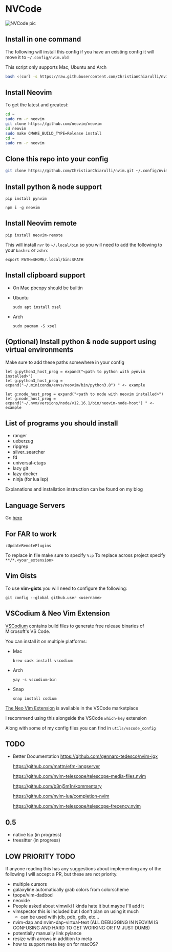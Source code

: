 # NVCode

![NVCode pic](./utils/images/nvim.png)

## Install in one command

The following will install this config if you have an existing config it will move it to `~/.config/nvim.old`

This script only supports Mac, Ubuntu and Arch

```bash
bash <(curl -s https://raw.githubusercontent.com/ChristianChiarulli/nvim/master/utils/install.sh)
```

## Install Neovim


To get the latest and greatest:

```bash
cd ~
sudo rm -r neovim
git clone https://github.com/neovim/neovim
cd neovim
sudo make CMAKE_BUILD_TYPE=Release install
cd ~
sudo rm -r neovim
```


## Clone this repo into your config

```bash
git clone https://github.com/ChristianChiarulli/nvim.git ~/.config/nvim
```

## Install python & node support

```
pip install pynvim
```

```
npm i -g neovim
```

## Install Neovim remote

```
pip install neovim-remote
```

This will install `nvr` to `~/.local/bin` so you will need to add the following to your `bashrc` or `zshrc`

```
export PATH=$HOME/.local/bin:$PATH
```

## Install clipboard support

- On Mac pbcopy should be builtin

- Ubuntu

  ```
  sudo apt install xsel
  ```

- Arch

  ```
  sudo pacman -S xsel
  ```

## (Optional) Install python & node support using virtual environments

Make sure to add these paths somewhere in your config

```
let g:python3_host_prog = expand("<path to python with pynvim installed>")
let g:python3_host_prog = expand("~/.miniconda/envs/neovim/bin/python3.8") " <- example

let g:node_host_prog = expand("<path to node with neovim installed>")
let g:node_host_prog = expand("~/.nvm/versions/node/v12.16.1/bin/neovim-node-host") " <- example
```

## List of programs you should install

- ranger
- ueberzug
- ripgrep
- silver_searcher
- fd
- universal-ctags
- lazy git
- lazy docker
- ninja (for lua lsp)

Explanations and installation instruction can be found on my blog

## Language Servers

Go [here](https://github.com/neovim/nvim-lspconfig/blob/master/CONFIG.md)

## For FAR to work

```
:UpdateRemotePlugins
```

To replace in file make sure to specify `%:p`
To replace across project specify `**/*.<your_extension>`

## Vim Gists

To use **vim-gists** you will need to configure the following:

```
git config --global github.user <username>
```

## VSCodium & Neo Vim Extension

[VSCodium](https://github.com/VSCodium/vscodium) contains build files to generate free release binaries of Microsoft's VS Code.

You can install it on multiple platforms:

- Mac

  ```
  brew cask install vscodium
  ```

- Arch

  ```
  yay -s vscodium-bin
  ```

- Snap

  ```
  snap install codium
  ```

[The Neo Vim Extension](https://github.com/asvetliakov/vscode-neovim) is available in the VSCode marketplace

I recommend using this alongside the VSCode `which-key` extension

Along with some of my config files you can find in `utils/vscode_config`

## TODO

- Better Documentation
  https://github.com/gennaro-tedesco/nvim-jqx

  https://github.com/mattn/efm-langserver

  https://github.com/nvim-telescope/telescope-media-files.nvim

  https://github.com/b3nj5m1n/kommentary

  https://github.com/nvim-lua/completion-nvim

  https://github.com/nvim-telescope/telescope-frecency.nvim

## 0.5

- native lsp (in progress)
- treesitter (in progress)

## LOW PRIORITY TODO

If anyone reading this has any suggestions about implementing any of the following I will accept a PR, but these are not priority.

- multiple cursors
- galaxyline automatically grab colors from colorscheme
- tpope/vim-dadbod
- neovide
- People asked about vimwiki I kinda hate it but maybe I'll add it
- vimspector this is included but I don't plan on using it much
  - can be used with jdb, pdb, gdb, etc...
- nvim-dap and nvim-dap-virtual-text (ALL DEBUGGING IN NEOVIM IS CONFUSING AND HARD TO GET WORKING OR I'M JUST DUMB)
- potentially manually link pylance
- resize with arrows in addition to meta
- how to support meta key on for macOS?

